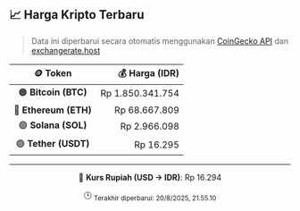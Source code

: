 

<!-- HARGA_KRIPTO -->
## 📈 Harga Kripto Terbaru

> Data ini diperbarui secara otomatis menggunakan [CoinGecko API](https://www.coingecko.com/) dan [exchangerate.host](https://exchangerate.host/)

<div align="center">

| 🪙 Token | 💰 Harga (IDR) |
|:------:|---------------:|
| 🟠 **Bitcoin (BTC)**   | Rp 1.850.341.754 |
| 🔵 **Ethereum (ETH)**  | Rp 68.667.809 |
| 🟣 **Solana (SOL)**    | Rp 2.966.098 |
| 🟢 **Tether (USDT)**   | Rp 16.295 |

---

💱 **Kurs Rupiah (USD → IDR)**: Rp 16.294

🕒 <sub>Terakhir diperbarui: 20/8/2025, 21.55.10</sub>

</div>
<!-- /HARGA_KRIPTO -->